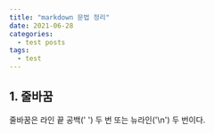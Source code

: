```yaml
---
title: "markdown 문법 정리"
date: 2021-06-28
categories:
  - test posts
tags:
  - test
---
```


## 1. 줄바꿈
줄바꿈은 라인 끝 공백(' ') 두 번 또는 뉴라인('\n') 두 번이다.  

